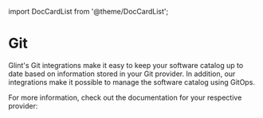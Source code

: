 import DocCardList from '@theme/DocCardList';

# Git

Glint's Git integrations make it easy to keep your software catalog up to date based on information stored in your Git provider. In addition, our integrations make it possible to manage the software catalog using GitOps.

For more information, check out the documentation for your respective provider:

<DocCardList />
